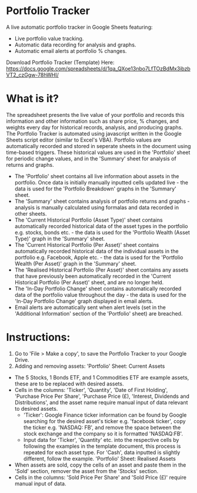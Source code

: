 # Portfolio Tracker
A live automatic portfolio tracker in Google Sheets featuring:
- Live portfolio value tracking. 
- Automatic data recording for analysis and graphs.
- Automatic email alerts at portfolio % changes.

Download Portfolio Tracker (Template) Here: https://docs.google.com/spreadsheets/d/1qa_QXoe13nbo7LfTOzBdMx3ibzbVT2_czGgw-78hWHI/
  
# What is it?
The spreadsheet presents the live value of your portfolio and records this information and other information such as share price, % changes, and weights every day for historical records, analysis, and producing graphs. The Portfolio Tracker is automated using javascript written in the Google Sheets script editor (similar to Excel's VBA). Portfolio values are automatically recorded and stored in seperate sheets in the document using time-based triggers. These historical values are used in the 'Portfolio' sheet for periodic change values, and in the 'Summary' sheet for analysis of returns and graphs.

- The 'Portfolio' sheet contains all live information about assets in the portfolio. Once data is initially manually inputted cells updated live - the data is used for the 'Portfolio Breakdown' graphs in the 'Summary' sheet. 
- The 'Summary' sheet contains analysis of portfolio returns and graphs - analysis is manually calculated using formalas and data recorded in other sheets.
- The 'Current Historical Portfolio (Asset Type)' sheet contains automatically recorded historical data of the asset types in the portfolio e.g. stocks, bonds etc. - the data is used for the 'Portfolio Wealth (Asset Type)' graph in the 'Summary' sheet. 
- The 'Current Historical Portfolio (Per Asset)' sheet contains automatically recorded historical data of the individual assets in the portfolio e.g. Facebook, Apple etc. - the data is used for the 'Portfolio Wealth (Per Asset)' graph in the 'Summary' sheet. 
- The 'Realised Historical Portfolio (Per Asset)' sheet contains any assets that have previously been automatically recorded in the 'Current Historical Portfolio (Per Asset)' sheet, and are no longer held.
- The 'In-Day Portfolio Change' sheet contains automatically recorded data of the portfolio value throughout the day - the data is used for the 'In-Day Portfolio Change' graph displayed in email alerts.
- Email alerts are automatically sent when alert levels (set in the 'Additional Information' section of the 'Portfolio' sheet) are breached. 

# Instructions:
1) Go to 'File > Make a copy', to save the Portfolio Tracker to your Google Drive.
2) Adding and removing assets:
'Portfolio' Sheet: Current Assets
- The 5 Stocks, 1 Bonds ETF, and 1 Commodities ETF are example assets, these are to be replaced with desired assets.
- Cells in the columns: 'Ticker', 'Quantity', 'Date of First Holding', 'Purchase Price Per Share', 'Purchase Price (£), 'Interest, Dividends and Distributions', and the asset name require manual input of data relevant to desired assets.
    - 'Ticker': Google Finance ticker information can be found by Google searching for the desired asset's ticker e.g. 'facebook ticker', copy the ticker e.g. 'NASDAQ: FB', and remove the space between the stock exchange and the company so it is formatted 'NASDAQ:FB'.
    - Input data for 'Ticker', 'Quantity' etc. into the respective cells by following the examples in the template document, this process is repeated for each asset type. For 'Cash', data inputted is slightly different, follow the example.
'Portfolio' Sheet: Realised Assets
- When assets are sold, copy the cells of an asset and paste them in the 'Sold' section, remover the asset from the 'Stocks' section.
- Cells in the columns: 'Sold Price Per Share' and 'Sold Price (£)' require manual input of data.

 



    
    
